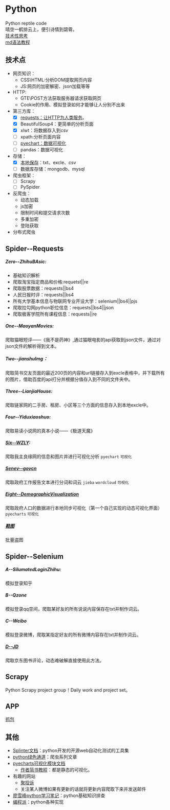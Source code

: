 # Python
Python reptile code<br>
晴空一鹤排云上，便引诗情到碧霄。<br>
[技术性思考](https://github.com/afrunk/Summer-for-Learing/blob/master/TechnicalThinking.md)<br>
[md语法教程](https://www.jianshu.com/p/86e7fa33de8e)
## 技术点
- 网页知识：
   * CSS\HTML:分析DOM提取网页内容
   * JS:网页的加密解密、json加载等等
- HTTP:
   * GTE\POST方法获取服务器请求获取网页
   * Cookie的作用、模拟登录如何才能够让人分别不出来
- 第三方库：
   * [x] [requests：让HTTP为人类服务](https://github.com/afrunk/Summer-for-Learing/blob/master/BasicKnowladge/Requests.md)。
   * [x] BeautifulSoup4：更简单的分析页面
   * [x] xlwt：将数据存入到csv
   * [ ] xpath:分析页面内容
   * [ ] [pyechart：数据可视化](https://github.com/afrunk/Summer-for-Learing/blob/master/BasicKnowladge/DataVisualization.md)
   * [ ] pandas：数据可视化
- 存储：
   * [x] [本地保存](https://github.com/afrunk/Summer-for-Learing/blob/master/BasicKnowladge/%E6%9C%AC%E5%9C%B0%E4%BF%9D%E5%AD%98.md)：txt、excle、csv
   * [ ] 数据库存储：mongodb、mysql
- 爬虫框架：
   * [ ] Scrapy
   * [ ] PySpider
- 反爬虫：
   * 动态加载
   * js加密
   * 限制时间和提交请求次数
   * 多重加密
   * 登陆获取
- 分布式爬虫
## Spider--Requests
##### Zero--ZhihuBAsic:
  * 基础知识解析<br>
  * 爬取淘宝指定商品和价格:requetst||re<br>
  * 爬取股票数据：requests||bs4<br>
  * 人民日报时评：requests||bs4<br>
  * 所有大学基本信息与物联网专业开设大学：selenium||bs4||pjs<br>
  * 爬取拉勾网python职位信息：requests||bs4||json<br>
  * 爬取极客学院所有课程信息：requests||re<br>
##### One--MaoyanMovies:
  爬取猫眼短评——《我不是药神》,通过猫眼电影的api获取到json文件，通过对json文件的解析得到文本。<br>
##### Two--jianshuImg：
  爬取简书交友页面的最近200页的内容和url链接存入到excle表格中，并下载所有的图片，借助百度的api打分并根据分值存入到不同的文件夹中。<br>
##### Three--LianjiaHouse:
  爬取链家网的二手房、租房、小区等三个方面的信息存入到本地excle中。<br>
##### Four--Yiduxiaoshuo:
  爬取易读小说网的真本小说——《极道天魔》<br>
##### [Six--WZLY](https://github.com/afrunk/Summer-for-Learing/blob/master/Spider/Six--WZLY/%E6%88%91%E6%9C%AC%E5%8F%AF%E4%BB%A5%E5%BF%8D%E5%8F%97%E9%BB%91%E6%9A%97.md):
  爬取我主良缘网的信息和图片并进行可视化分析 `pyechart` `可视化`
##### [Senev--govcn](https://github.com/afrunk/Summer-for-Learing/blob/master/Spider/Sever-Govcn/%E6%A2%A6%E6%83%B3%E8%BF%99%E4%B8%AA%E4%B8%9C%E8%A5%BF.md)
  爬取政府工作报告文本进行分词和词云  `jieba`  `wordcloud` `可视化`
##### [Eight--DemographicVisualization](https://github.com/afrunk/Summer-for-Learing/blob/master/Spider/Eight--DemographicVisualization/%E6%88%91%E6%89%80%E6%9C%89%E7%9A%84%E8%87%AA%E8%B4%9F%E9%83%BD%E6%9D%A5%E8%87%AA%E6%88%91%E7%9A%84%E8%87%AA%E5%8D%91.md)
  爬取政府人口的数据进行本地同步可视化（第一个自己实现的动态可视化界面）`pyecharts`   `可视化`
#####  [鞋图]( http://qcr0122.x.yupoo.com/albums?from=singlemessage&isappinstalled=0&page=2)
  批量盗图
## Spider--Selenium
##### A--SilumatedLoginZhihu:
  模拟登录知乎<br>
##### B--Qzone
  模拟登录qq空间，爬取某好友的所有说说内容保存在txt并制作词云。<br>
##### C--Weibo
  模拟登录微博，爬取某指定好友的所有微博内容存在txt并制作词云。<br>
##### [D--JD](https://github.com/afrunk/Summer-for-Learing/blob/master/Spider--Selenium/D--JD/%E6%88%91%E4%BA%A6%E9%A3%98%E9%9B%B6%E4%B9%85.md)
  爬取京东图书评论，动态难破解直接使用此方法。<br>

## Scrapy
Python Scrapy project group！Daily work and project set。<br>
## APP
[抓包](https://github.com/afrunk/Summer-for-Learing/blob/master/APP/charles%E2%80%94%E2%80%94Capture%20tutorial.md)
## 其他
- [Splinter文档](https://splinter-docs-zh-cn.readthedocs.io/zh/latest/#drivers)：python开发的开源web自动化测试的工具集
- [python绿色通道](https://mp.weixin.qq.com/s/BUZhmh-3qIe2HCpZrY4Zig)：爬虫系列文章
- [pyecharts可视化模块文档](http://pyecharts.org/#/)
   * [作者简书教程](https://www.jianshu.com/p/b718c307a61c)：都是静态的可视化。
- 有趣的网站
   * [聚投诉](http://ts.21cn.com/merchant/ranking)
   * 关注某人微博如果有更新的话就将更新内容爬取下来并发送邮件
- [廖雪峰python学习笔记](https://blog.csdn.net/u012084802/article/category/7370766)：python基础知识排查
- [编程派](http://codingpy.com/category/tutorials/)：python各种实现
